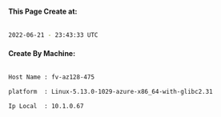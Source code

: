 
   
#### This Page Create at:

```bash

2022-06-21 - 23:43:33 UTC

```

#### Create By Machine:

```bash

Host Name : fv-az128-475

platform  : Linux-5.13.0-1029-azure-x86_64-with-glibc2.31

Ip Local  : 10.1.0.67

```

